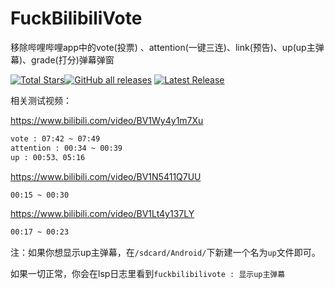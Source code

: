 # FuckBilibiliVote
移除哔哩哔哩app中的vote(投票) 、attention(一键三连)、link(预告)、up(up主弹幕)、grade(打分)弹幕弹窗

[![Total Stars](https://img.shields.io/github/stars/zerorooot/FuckBilibiliVote?style=social)](https://github.com/zerorooot/FuckBilibiliVote/)<a href="https://github.com/zerorooot/FuckBilibiliVote"><img alt="GitHub all releases" src="https://img.shields.io/github/downloads/Xposed-Modules-Repo/github.zerorooot.fuckbilibilivote/total?label=Downloads"></a> [![Latest Release](https://img.shields.io/github/v/release/zerorooot/FuckBilibiliVote?label=Latest%20Release)](https://github.com/zerorooot/FuckBilibiliVote/releases)

相关测试视频：

https://www.bilibili.com/video/BV1Wy4y1m7Xu

```txt
vote : 07:42 ~ 07:49
attention : 00:34 ~ 00:39
up : 00:53、05:16
```

 https://www.bilibili.com/video/BV1N5411Q7UU

```txt
00:15 ~ 00:30
```

https://www.bilibili.com/video/BV1Lt4y137LY
```txt
00:17 ~ 00:23
```

注：如果你想显示up主弹幕，在`/sdcard/Android/`下新建一个名为`up`文件即可。

如果一切正常，你会在lsp日志里看到`fuckbilibilivote : 显示up主弹幕`
